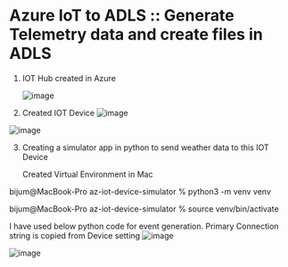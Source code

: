 # Azure IoT to ADLS :: Generate Telemetry data and create files in ADLS


1. IOT Hub created in Azure

   ![image](https://github.com/user-attachments/assets/7586ae44-a96e-4344-becf-f71fff56896f)

2. Created IOT Device
![image](https://github.com/user-attachments/assets/133d4de6-e295-4a00-9a20-a4059fc2afff)

![image](https://github.com/user-attachments/assets/7fe40105-1e04-41fd-9ba2-c31e5fa72368)


3. Creating a simulator app in python to send weather data to this IOT Device

   Created Virtual Environment in Mac

bijum@MacBook-Pro az-iot-device-simulator % python3 -m venv venv

bijum@MacBook-Pro az-iot-device-simulator % source venv/bin/activate

I have used below python code for event generation. Primary Connection string is copied from Device setting
![image](https://github.com/user-attachments/assets/c2a702b8-632a-44ea-a2bc-2a757ad75bb0)

![image](https://github.com/user-attachments/assets/b4c8305c-c21c-4497-a4ab-c6caf3966349)

